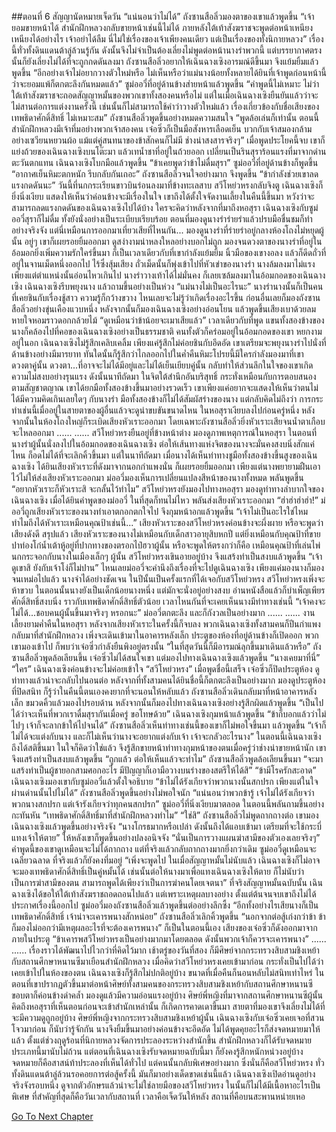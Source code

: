 ##ตอนที่ 6 สัญญานัดหมายเจ็ดวัน
“แน่นอนว่าไม่ได้” ถังซานสือลิ่วมองตาของเขาแล้วพูดขึ้น “เจ้ายอมขายหน้าได้ สำนักฝึกหลวงกลับขายหน้าเช่นนี้ไม่ได้ ภายหลังใต้เท้าสังฆราชจะพูดต่อหน้าเหนียงเหนียงได้อย่างไร เจ้าอย่าได้ลืม นี่ไม่ใช่เรื่องของเจ้าเพียงคนเดียว แต่เป็นเรื่องของทั้งนิกายหลวง”
เรื่องนี้ทั่วทั้งดินแดนต้าลู่ล้วนรู้กัน ดังนั้นจึงไม่จำเป็นต้องเลี่ยงไม่พูดต่อหน้านางรำพวกนี้ แต่บรรยากาศตรงนั้นก็ยังเลี่ยงไม่ได้ที่จะถูกกดดันลงมา
ถังซานสือลิ่วอยากให้เฉินฉางเซิงอารมณ์ดีขึ้นมา จึงแย้มยิ้มแล้วพูดขึ้น “อีกอย่างเจ้าไม่อยากวางตัวใหม่หรือ ไม่เห็นหรือว่าแม่นางน้อยทั้งหลายได้ยินที่เจ้าพูดก่อนหน้านี้ว่าจะยอมแพ้ก็ตกตะลึงกันหมดแล้ว”
ซูม่ออวี๋ที่อยู่ด้านข้างส่ายหน้าแล้วพูดขึ้น “คำพูดนี้ไม่เหมาะ ไม่ว่าใต้เท้าสังฆราชจะถอดสัญญาหมั้นของพวกเขาทั้งสองคนหรือไม่ แต่ในเมื่อเฉินฉางเซิงยืนยันแล้วว่าจะไม่สานต่อการแต่งงานครั้งนี้ เช่นนั้นก็ไม่สามารถใช้คำว่าวางตัวใหม่แล้ว เรื่องเกี่ยวข้องกับชื่อเสียงของเทพธิดาศักดิ์สิทธิ์ ไม่เหมาะสม”
ถังซานสือลิ่วพูดขึ้นอย่างหมดความสนใจ “พูดล้อเล่นก็เท่านั้น ตอนนี้สำนักฝึกหลวงมีเจ้าทึ่มอย่างพวกเจ้าสองคน เจ๋อซิ่วก็เป็นมือสังหารเลือดเย็น บวกกับเจ้าสมองกล้ามอย่างเซวียนหยวนผ้อ แม้แต่คู่สนทนาของข้าสักคนก็ไม่มี ช่างน่าสงสารจริงๆ”
เมื่อพูดประโยคนี้จบ เขาก็แย่งถ้วยของเฉินฉางเซิงบนโต๊ะมา แล้วเทน้ำชาที่อยู่ในถ้วยออก เปลี่ยนเป็นรินสุราร้อนแรงที่มาจากด่านตะวันตกแทน
เฉินฉางเซิงโบกมือแล้วพูดขึ้น “ข้าเคยพูดว่าข้าไม่ดื่มสุรา”
ซูม่ออวี๋ที่อยู่ด้านข้างก็พูดขึ้น “อากาศเย็นหิมะตกหนัก รีบกลับกันเถอะ”
ถังซานสือลิ่วจนใจอย่างมาก จึงพูดขึ้น “ข้ากำลังช่วยเขาลดแรงกดดันนะ”
วันนี้ที่นกกระเรียนขาวบินร่อนลงมาที่ข้างทะเลสาบ สวีโหย่วหรงกลับจิงตู เฉินฉางเซิงก็ยิ่งนิ่งเงียบ แสดงให้เห็นว่าค่อนข้างจะมีเรื่องในใจ เขาถึงได้ตั้งใจจัดงานเลี้ยงในคืนนี้ขึ้นมา หวังว่าจะสามารถลดแรงกดดันของเฉินฉางเซิงไปได้บ้าง ใครจะคิดว่าหลังจากที่มาถึงหอสุรา เฉินฉางเซิงกับซูม่ออวี๋สุราก็ไม่ดื่ม ทั้งยังนั่งอย่างเป็นระเบียบเรียบร้อย ตอนที่มองดูนางรำร่ายรำแล้วปรบมือชื่นชมก็ทำอย่างจริงจัง แต่นี่เหมือนการออกมาเที่ยวเสียที่ไหนกัน...
มองดูนางรำที่ร่ายรำอยู่กลางห้องโถงไม่หยุดผู้นั้น อยู่ๆ เขาก็เผยรอยยิ้มออกมา ดูสง่างามน่าหลงใหลอย่างบอกไม่ถูก มองจนดวงตาของนางรำที่อยู่ในอ้อมอกยิ่งเพิ่มความรักใคร่ขึ้นมา ก็เป็นเวลาเดียวกับที่เขากำลังแย้มยิ้ม นิ้วมือของเขางอลง แล้วก็ดีดถั่วที่อยู่ในจานเม็ดหนึ่งออกไป
ไร้ซึ่งสุ้มเสียง ถั่วเม็ดนั้นก็พุ่งเข้าไปที่หัวเข่าของนางรำ นางล้มลงมาไม่แรง เพียงแต่ตำแหน่งนั้นอ่อนไหวเกินไป นางรำวางเท้าได้ไม่มั่นคง ก็เลยเซล้มลงมาในอ้อมกอดของเฉินฉางเซิง
เฉินฉางเซิงรีบพยุงนาง แล้วถามขึ้นอย่างเป็นห่วง “แม่นางไม่เป็นอะไรนะ”
นางรำนางนั้นก็เป็นคนที่เคยชินกับเรื่องชู้สาว ความรู้ก็กว้างขวาง ไหนเลยจะไม่รู้ว่าเกิดเรื่องอะไรขึ้น ก่อนอื่นเลยก็มองถังซานสือลิ่วอย่างขุ่นเคืองแวบหนึ่ง หลังจากนั้นก็มองเฉินฉางเซิงอย่างอ่อนโยน แล้วพูดขึ้นเสียงเบาด้วยลมหายใจหอมราวดอกกล้วยไม้ “ดูเหมือนว่าข้าน้อยจะเมาเสียแล้ว”
เวลาเดียวกับที่พูด แขนทั้งสองข้างของนางก็คล้องไปที่คอของเฉินฉางเซิงอย่างเป็นธรรมชาติ คนทั้งตัวก็คร่อมอยู่ในอ้อมกอดของเขา
หยกงามอยู่ในอก เฉินฉางเซิงไม่รู้สึกเคลิบเคลิ้ม เพียงแค่รู้สึกไม่ค่อยชินกับอึดอัด
เขาเตรียมจะพยุงนางรำไปนั่งที่ด้านข้างอย่างมีมารยาท ทันใดนั้นก็รู้สึกว่าไกลออกไปในค่ำคืนหิมะโปรยนี้มีใครกำลังมองมาที่เขา
ดวงตาคู่นั้น ดวงตา...ที่อาจจะไม่ได้มีอยู่และไม่ได้เย็นเยียบคู่นั้น กลับทำให้ส่วนลึกในใจของเขาเกิดความไม่สงบอย่างรุนแรง ดังนั้นนาทีถัดมา ในจิตใต้สำนึกอันบริสุทธิ์ กระทั่งเหมือนกับการตอบสนองตามสัญชาตญาณ เขาได้ยกมือทั้งสองข้างขึ้นมาอย่างรวดเร็ว
เขาเพียงแค่อยากจะแสดงให้เห็นว่าตนไม่ได้มีความคิดเกินเลยใดๆ กับนางรำ มือทั้งสองข้างก็ไม่ได้สัมผัสร่างของนาง แต่กลับคิดไม่ถึงว่า การกระทำเช่นนี้เมื่ออยู่ในสายตาของผู้อื่นแล้วจะดูน่าขบขันขนาดไหน
ในหอสุราเงียบลงไปก่อนครู่หนึ่ง หลังจากนั้นในห้องโถงใหญ่ก็ระเบิดเสียงหัวเราะออกมา โดยเฉพาะถังซานสือลิ่วยิ่งหัวเราะเสียจนน้ำตาเกือบจะไหลออกมา
......
......
สวีโหย่วหรงยืนอยู่ที่ข้างหน้าต่าง มองดูภาพเหตุการณ์ในหอสุรา ในตอนที่นางรำผู้นั้นนั่งลงไปในอ้อมกอดของเฉินฉางเซิง ต่อให้เส้นทางแห่งจิตของนางจะมั่นคงสงบนิ่งสักแค่ไหน ก็อดไม่ได้ที่จะเลิกคิ้วขึ้นมา
แต่ในนาทีถัดมา เมื่อนางได้เห็นท่าทางชูมือทั้งสองข้างขึ้นสูงของเฉินฉางเซิง ได้ยินเสียงหัวเราะที่ดังมาจากนอกกำแพงนั่น ก็เผยรอยยิ้มออกมา เพียงแต่นางพยายามฝืนเอาไว้ไม่ให้ส่งเสียงหัวเราะออกมา
ม่ออวี่มองเห็นการเปลี่ยนแปลงสีหน้าของนางทั้งหมด พลันพูดขึ้น “อยากหัวเราะก็หัวเราะสิ จะกลั้นไว้ทำไม”
สวีโหย่วหรงยังมองไปทางหอสุรา มองดูท่าทางลำบากใจของเฉินฉางเซิง เมื่อได้ยินคำพูดของม่ออวี่ ในที่สุดก็ทนไม่ไหว พลันส่งเสียงหัวเราะออกมา “ฮ่าฮ่าฮ่าฮ่า!”
ม่ออวี่ถูกเสียงหัวเราะของนางทำเอาตกอกตกใจไป จึงกุมหน้าอกแล้วพูดขึ้น “เจ้าไม่เป็นอะไรใช่ไหม ทำไมถึงได้หัวเราะเหมือนคุณป้าเช่นนี้...”
เสียงหัวเราะของสวีโหย่วหรงค่อนข้างจะผึ่งผาย หรือจะพูดว่าเสียงดังดี สรุปแล้ว เสียงหัวเราะของนางไม่เหมือนกับเด็กสาวอายุสิบหกปี แต่ยิ่งเหมือนกับคุณป้าที่ขายปาท่องโก๋น้ำเต้าหู้อยู่ที่ปากทางของตรอกไป๋ฮวาผู้นั้น หรือจะพูดให้ตรงกว่าก็คือ เหมือนคุณป้าที่เล่นไพ่นกกระจอกกับนางในเมืองเล็กๆ ผู้นั้น
สวีโหย่วหรงเขินอายอยู่บ้าง จึงแสร้งทำเป็นสงบแล้วพูดขึ้น “เจ้าดูเขาสิ ยังกับเจ้าโง่ก็ไม่ปาน”
ไหนเลยม่ออวี่จะคำนึงถึงเรื่องที่จะไปดูเฉินฉางเซิง เพียงแค่มองนางก็มองจนเหม่อไปแล้ว
นางจำได้อย่างชัดเจน ในปีนั้นเป็นครั้งแรกที่ได้เจอกับสวีโหย่วหรง สวีโหย่วหรงเพิ่งจะห้าขวบ ในตอนนั้นนางยังเป็นเด็กน้อยนางหนึ่ง แต่มักจะนั่งอยู่อย่างสงบ อ่านหนังสือแล้วก็บำเพ็ญเพียร ศักดิ์สิทธิ์สงบนิ่ง ราวกับเทพธิดาศักดิ์สิทธิ์ตัวน้อย
เวลาไหนกันที่จะเคยเห็นนางมีท่าทางเช่นนี้
“เจ้าคงจะไม่ได้...ชอบคนผู้นั้นขึ้นมาจริงๆ หรอกนะ”
ม่ออวี่ตกตะลึง และก็กังวลเป็นอย่างมาก
......
......
งานเลี้ยงยามค่ำคืนในหอสุรา หลังจากเสียงหัวเราะในครั้งนี้ก็จบลง พวกเฉินฉางเซิงทั้งสามคนก็ปีนกำแพงกลับมาที่สำนักฝึกหลวง
เพิ่งจะเดินเข้ามาในอาคารหลังเล็ก ประตูของห้องที่อยู่ด้านข้างก็เปิดออก พวกเขามองเข้าไป ก็พบว่าเจ๋อซิ่วกำลังยืนพิงอยู่ตรงนั้น
“ในที่สุดวันนี้ก็มีอารมณ์ลุกขึ้นมาเดินแล้วหรือ” ถังซานสือลิ่วพูดล้อเลียนขึ้น
เจ๋อซิ่วไม่ได้สนใจเขา แต่มองไปทางเฉินฉางเซิงแล้วพูดขึ้น “นางเคยมาที่นี่”
“ใคร” เฉินฉางเซิงค่อนข้างจะไม่ค่อยเข้าใจ
“สวีโหย่วหรง”
เมื่อพูดชื่อนี้เสร็จ เจ๋อซิ่วก็ปิดประตูห้อง ดูท่าทางแล้วน่าจะกลับไปนอนต่อ
หลังจากที่ทั้งสามคนได้ยินชื่อนี้ก็ตกตะลึงเป็นอย่างมาก มองดูประตูห้องที่ปิดสนิท ก็รู้ว่าในคืนนี้ตนเองคงยากที่จะนอนให้หลับแล้ว
ถังซานสือลิ่วเดินกลับมาที่หน้าอาคารหลังเล็ก ขมวดคิ้วแล้วมองไปรอบด้าน หลังจากนั้นก็มองไปทางเฉินฉางเซิงอย่างรู้สึกผิดแล้วพูดขึ้น “เป็นไปได้ว่าจะเห็นที่พวกเราดื่มสุรากันเมื่อครู่ ขอโทษด้วย”
เฉินฉางเซิงกุมหน้าแล้วพูดขึ้น “ข้าก็บอกแล้วว่าไม่ไปๆ เจ้าก็จะลากข้าให้ไปจนได้”
ถังซานสือลิ่วเห็นท่าทางเช่นนี้ของเขาก็ไม่พอใจขึ้นมา แล้วพูดขึ้น “เจ้าก็ไม่ได้จะแต่งกับนาง และก็ไม่เห็นว่านางจะอยากแต่งกับเจ้า เจ้าจะกลัวอะไรนาง”
ในตอนนี้เฉินฉางเซิงถึงได้สติขึ้นมา ในใจก็คิดว่าใช่แล้ว จึงรู้สึกขายหน้าท่าทางกุมหน้าของตนเมื่อครู่ว่าช่างน่าขายหน้านัก เขาจึงแสร้งทำเป็นสงบแล้วพูดขึ้น “ถูกแล้ว ต่อให้เห็นแล้วจะทำไม”
ถังซานสือลิ่วพูดล้อเลียนขึ้นมา “จะมาแสร้งทำเป็นผู้ชายอกสามศอกอะไร มีปัญญาก็เอามือวางบนร่างของสตรีให้ได้สิ”
“ข้ามีโรครักสะอาด” เฉินฉางเซิงมองเขากับซูม่ออวี๋แล้วตั้งใจอธิบาย “ข้าไม่ได้รังเกียจว่าพวกนางนั้นสกปรก เพียงแต่ในใจผ่านด่านนั้นไปไม่ได้”
ถังซานสือลิ่วพูดขึ้นอย่างไม่พอใจนัก “แน่นอนว่าพวกข้ารู้ เจ้าไม่ได้รังเกียจว่าพวกนางสกปรก แต่เจ้ารังเกียจว่าทุกคนสกปรก”
ซูม่ออวี๋ที่นิ่งเงียบมาตลอด ในตอนนี้พลันถามขึ้นอย่างกะทันหัน “เทพธิดาศักดิ์สิทธิ์มาที่สำนักฝึกหลวงทำไม”
“ใช่สิ” ถังซานสือลิ่วไม่พูดถากถางต่อ เขามองเฉินฉางเซิงแล้วพูดขึ้นอย่างจริงจัง “นางโกรธมากหรือเปล่า ดังนั้นถึงได้แอบเข้ามา เตรียมที่จะใช้กระบี่แทงเจ้าให้ตาย”
ให้หลังเขาก็พูดขึ้นอย่างปลงอนิจจัง “นั่นเป็นการวางแผนฆ่าสามีของตัวเองเลยจริงๆ”
คำพูดนี้ของเขาดูเหมือนจะไม่ได้ถากถาง แต่ที่จริงแล้วกลับถากถางมากยิ่งกว่าเดิม
ซูม่ออวี๋ดูเหมือนจะเฉลียวฉลาด ที่จริงแล้วก็ยังคงทึ่มอยู่ “เพิ่งจะพูดไป ในเมื่อสัญญาหมั้นไม่นับแล้ว เฉินฉางเซิงก็ไม่อาจจะมองเทพธิดาศักดิ์สิทธิ์เป็นคู่หมั้นได้ เช่นนั้นต่อให้นางมาเพื่อแทงเฉินฉางเซิงให้ตาย ก็ไม่นับว่าเป็นการฆ่าสามีของตน สามารถพูดได้เพียงว่าเป็นการฆ่าคนโดยเจตนา”
ที่จริงสัญญาหมั้นฉบับนั้น เฉินฉางเซิงได้ขอให้ใต้เท้าสังฆราชถอดถอนไปแล้ว แต่เพราะเหตุผลบางอย่าง ตั้งแต่ต้นจนจบเขาถึงไม่ได้ประกาศเรื่องนี้ออกไป
ซูม่ออวี๋มองถังซานสือลิ่วแล้วพูดขึ้นต่ออย่างลึกซึ้ง “อีกทั้งอย่างไรเสียนางก็เป็นเทพธิดาศักดิ์สิทธิ์ เจ้าน่าจะเคารพนางสักหน่อย”
ถังซานสือลิ่วเลิกคิ้วพูดขึ้น “นอกจากต่อสู้เก่งกว่าข้า ข้าก็มองไม่ออกว่ามีเหตุผลอะไรที่จะต้องเคารพนาง”
ก็เป็นในตอนนี้เอง เสียงของเจ๋อซิ่วก็ดังออกมาจากภายในประตู
“ข้าเคารพสวีโหย่วหรงเป็นอย่างมากมาโดยตลอด ดังนั้นพวกเจ้าก็ควรจะเคารพนาง”
......
......
เรื่องราวได้พัฒนาไปไวกว่าที่คิดไว้มาก เช้าตรู่ของวันที่สอง ก็มีศิษย์จากกระทรวงสิบสามชิงเหย้ากับสถานศึกษาหนานซีมาเยือนสำนักฝึกหลวง
เมื่อคิดว่าสวีโหย่วหรงเคยเข้ามาก่อน กระทั่งเป็นไปได้ว่าเคยเข้าไปในห้องของตน เฉินฉางเซิงก็รู้สึกไม่ปกติอยู่บ้าง ขนาดที่เมื่อคืนก็นอนหลับไม่สนิทเท่าไหร่ ในตอนที่เขาปรากฏตัวขึ้นมาต่อหน้าศิษย์ทั้งสามคนของกระทรวงสิบสามชิงเหย้ากับสถานศึกษาหนานซี ขอบตาก็ค่อนข้างดำคล้ำ มองดูแล้วมีความอ่อนแรงอยู่บ้าง ศิษย์พี่หญิงที่มาจากสถานศึกษาหนานซีผู้นั้นคิดถึงหอสุราที่เห็นตอนก่อนจะเข้าสำนักเหล่านั้น ก็เกิดการคาดเดาขึ้นมา สายตาที่มองเขาจึงเลี่ยงไม่ได้ที่จะมีความดูถูกอยู่บ้าง
ศิษย์พี่หญิงจากกระทรวงสิบสามชิงเหย้าผู้นั้น เฉินฉางเซิงกับเจ๋อซิ่วเคยเจอที่สวนโจวมาก่อน ก็นับว่ารู้จักกัน นางจึงยิ้มขึ้นมาอย่างค่อนข้างจะอึดอัด ไม่ได้พูดคุยอะไรก็ส่งจดหมายมาให้แล้ว
ตั้งแต่ช่วงฤดูร้อนที่นิกายหลวงจัดการประลองระหว่างสำนักขึ้น สำนักฝึกหลวงก็ได้รับจดหมายประเภทนี้มานับไม่ถ้วน แต่ตอนที่เฉินฉางเซิงรับจดหมายฉบับนี้มา ก็ยังคงรู้สึกหนักหน่วงอยู่บ้าง
จดหมายก็คือสาสน์ท้าประลองที่เห็นได้ทั่วไป แต่คนนั้นกลับพิเศษอย่างมาก ซึ่งนั่นก็คือสวีโหย่วหรง
ทั่วทั้งดินแดนต้าลู่ล้วนรอคอยการต่อสู้ครั้งนี้ มันก็มาอย่างเด็ดขาดเช่นนี้แล้ว
เฉินฉางเซิงเปิดอ่านดูอย่างจริงจังรอบหนึ่ง ดูจากตัวอักษรแล้วน่าจะไม่ใช่ลายมือของสวีโหย่วหรง ในนั้นก็ไม่ได้มีเนื้อหาอะไรเป็นพิเศษ ที่สำคัญที่สุดก็คือวันเวลากับสถานที่
เวลาคือเจ็ดวันให้หลัง
สถานที่คือบนสะพานหน่ายเหอ


[Go To Next Chapter]( ./516.md)